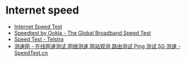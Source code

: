 # Internet speed

- [Internet Speed Test](https://fast.com)
- [Speedtest by Ookla - The Global Broadband Speed Test](https://www.speedtest.net/)
- [Speed Test - Telstra](https://speedtest.telstra.com/)
- [测速网 - 在线网速测试,网络测速,网站观测,路由测试,Ping 测试,5G 测速 - SpeedTest.cn](https://www.speedtest.cn/)
